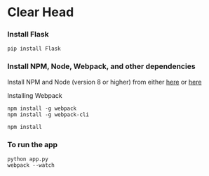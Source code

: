 # Clear Head

### Install Flask
```shell
pip install Flask
```

### Install NPM, Node, Webpack, and other dependencies

Install NPM and Node (version 8 or higher) from either [here](https://docs.npmjs.com/downloading-and-installing-node-js-and-npm) or [here](https://github.com/nvm-sh/nvm)

Installing Webpack
```shell
npm install -g webpack
npm install -g webpack-cli
```

```shell
npm install
```

### To run the app
```shell
python app.py
webpack --watch
```
